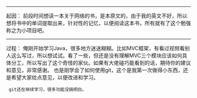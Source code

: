 --------------------------------------
起因：
	前段时间想读一本关于网络的书，是本原文的，由于我的英文不好，所以想将书中的单词提取出来，针对性的记忆，以便阅读这本书，所有就有了这个勉强称之为小项目吧。
  
  -------------------------------------
  过程：
  	 俺刚开始学习Java，很多地方迷迷糊糊。比如MVC框架，有看过视频看别人这么写过，所以想试试。看了一些，但还是没有理解MVC三个模块应该如何具体分工，所以写出了这个奇怪的家伙。如果有大佬碰巧能看到的话，期待你的建议和意见，非常感谢。
	 也是刚学会了如何使用git，这个是我第一次做得小东西，还是希望大家给点意见，以便改进和学习。
	 
	 git还在继续学习，很多功能没搞明白。
